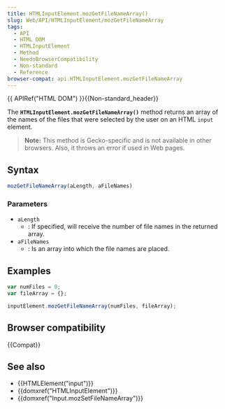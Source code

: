 ```yaml
---
title: HTMLInputElement.mozGetFileNameArray()
slug: Web/API/HTMLInputElement/mozGetFileNameArray
tags:
  - API
  - HTML DOM
  - HTMLInputElement
  - Method
  - NeedsBrowserCompatibility
  - Non-standard
  - Reference
browser-compat: api.HTMLInputElement.mozGetFileNameArray
---
```

{{ APIRef("HTML DOM") }}{{Non-standard_header}}

The **`HTMLInputElement.mozGetFileNameArray()`** method returns
an array of the names of the files that were selected by the user on an HTML
`input` element.

> **Note:** This method is Gecko-specific and is not
> available in other browsers. Also, it throws an error if used in Web pages.

## Syntax

```js
mozGetFileNameArray(aLength, aFileNames)
```

### Parameters

- `aLength`
  - : If specified, will receive the number of file names in the returned array.
- `aFileNames`
  - : Is an array into which the file names are placed.

## Examples

```js
var numFiles = 0;
var fileArray = {};

inputElement.mozGetFileNameArray(numFiles, fileArray);
```

## Browser compatibility

{{Compat}}

## See also

- {{HTMLElement("input")}}
- {{domxref("HTMLInputElement")}}
- {{domxref("Input.mozSetFileNameArray")}}
